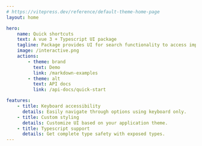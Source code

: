 ```yaml
---
# https://vitepress.dev/reference/default-theme-home-page
layout: home

hero:
    name: Quick shortcuts
    text: A vue 3 + Typescript UI package
    tagline: Package provides UI for search functionality to access important actions
    image: /interactive.png
    actions:
        - theme: brand
          text: Demo
          link: /markdown-examples
        - theme: alt
          text: API docs
          link: /api-docs/quick-start

features:
    - title: Keyboard accessibility
      details: Easily navigate through options using keyboard only.
    - title: Custom styling
      details: Customize UI based on your application theme.
    - title: Typescript support
      details: Get complete type safety with exposed types.
---
```

